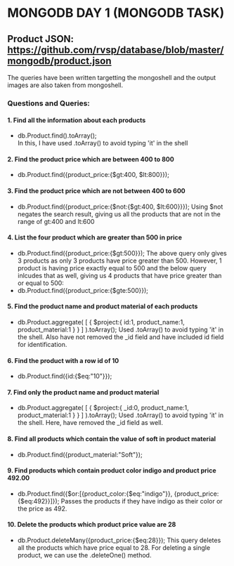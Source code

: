 # MONGODB DAY 1 (MONGODB TASK)

## Product JSON: https://github.com/rvsp/database/blob/master/mongodb/product.json

The queries have been written targetting the mongoshell and the output images are also taken from mongoshell.

### Questions and Queries:

#### 1. Find all the information about each products
* db.Product.find().toArray(); <br>
In this, I have used .toArray() to avoid typing 'it' in the shell

#### 2. Find the product price which are between 400 to 800
* db.Product.find({product_price:{$gt:400, $lt:800}});

#### 3. Find the product price which are not between 400 to 600
* db.Product.find({product_price:{$not:{$gt:400, $lt:600}}});
Using $not negates the search result, giving us all the products that are not in the range of gt:400 and lt:600

#### 4. List the four product which are greater than 500 in price 
* db.Product.find({product_price:{$gt:500}});
The above query only gives 3 products as only 3 products have price greater than 500.
However, 1 product is having price exactly equal to 500 and the below query inlcudes that as well, giving us 4 products that have price greater than or equal to 500:
* db.Product.find({product_price:{$gte:500}});

#### 5. Find the product name and product material of each products
* db.Product.aggregate(
	[
		{
			$project:{
				id:1,
				product_name:1,
				product_material:1
			}
		}
	]
).toArray();
Used .toArray() to avoid typing 'it' in the shell. Also have not removed the _id field and have included id field for identification.

#### 6. Find the product with a row id of 10
* db.Product.find({id:{$eq:"10"}});

#### 7. Find only the product name and product material
* db.Product.aggregate(
	[
		{
			$project:{
				_id:0,
				product_name:1,
				product_material:1
			}
		}
	]
).toArray();
Used .toArray() to avoid typing 'it' in the shell.
Here, have removed the _id field as well.

#### 8. Find all products which contain the value of soft in product material 
* db.Product.find({product_material:"Soft"});

#### 9. Find products which contain product color indigo  and product price 492.00
* db.Product.find({$or:[{product_color:{$eq:"indigo"}}, {product_price:{$eq:492}}]});
Passes the products if they have indigo as their color or the price as 492.

#### 10. Delete the products which product price value are 28
* db.Product.deleteMany({product_price:{$eq:28}});
This query deletes all the products which have price equal to 28.
For deleting a single product, we can use the .deleteOne() method.
